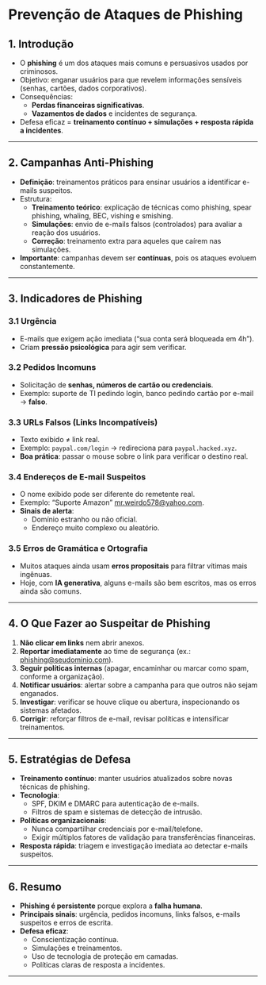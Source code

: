 # Prevenção de Ataques de Phishing

## 1. Introdução
- O **phishing** é um dos ataques mais comuns e persuasivos usados por criminosos.  
- Objetivo: enganar usuários para que revelem informações sensíveis (senhas, cartões, dados corporativos).  
- Consequências:  
  - **Perdas financeiras significativas**.  
  - **Vazamentos de dados** e incidentes de segurança.  
- Defesa eficaz = **treinamento contínuo + simulações + resposta rápida a incidentes**.  

---

## 2. Campanhas Anti-Phishing
- **Definição**: treinamentos práticos para ensinar usuários a identificar e-mails suspeitos.  
- Estrutura:  
  - **Treinamento teórico**: explicação de técnicas como phishing, spear phishing, whaling, BEC, vishing e smishing.  
  - **Simulações**: envio de e-mails falsos (controlados) para avaliar a reação dos usuários.  
  - **Correção**: treinamento extra para aqueles que caírem nas simulações.  
- **Importante**: campanhas devem ser **contínuas**, pois os ataques evoluem constantemente.  

---

## 3. Indicadores de Phishing
### 3.1 Urgência
- E-mails que exigem ação imediata (“sua conta será bloqueada em 4h”).  
- Criam **pressão psicológica** para agir sem verificar.  

### 3.2 Pedidos Incomuns
- Solicitação de **senhas, números de cartão ou credenciais**.  
- Exemplo: suporte de TI pedindo login, banco pedindo cartão por e-mail → **falso**.  

### 3.3 URLs Falsos (Links Incompatíveis)
- Texto exibido ≠ link real.  
- Exemplo: `paypal.com/login` → redireciona para `paypal.hacked.xyz`.  
- **Boa prática**: passar o mouse sobre o link para verificar o destino real.  

### 3.4 Endereços de E-mail Suspeitos
- O nome exibido pode ser diferente do remetente real.  
- Exemplo: “Suporte Amazon” <mr.weirdo578@yahoo.com>.  
- **Sinais de alerta**:  
  - Domínio estranho ou não oficial.  
  - Endereço muito complexo ou aleatório.  

### 3.5 Erros de Gramática e Ortografia
- Muitos ataques ainda usam **erros propositais** para filtrar vítimas mais ingênuas.  
- Hoje, com **IA generativa**, alguns e-mails são bem escritos, mas os erros ainda são comuns.  

---

## 4. O Que Fazer ao Suspeitar de Phishing
1. **Não clicar em links** nem abrir anexos.  
2. **Reportar imediatamente** ao time de segurança (ex.: phishing@seudominio.com).  
3. **Seguir políticas internas** (apagar, encaminhar ou marcar como spam, conforme a organização).  
4. **Notificar usuários**: alertar sobre a campanha para que outros não sejam enganados.  
5. **Investigar**: verificar se houve clique ou abertura, inspecionando os sistemas afetados.  
6. **Corrigir**: reforçar filtros de e-mail, revisar políticas e intensificar treinamentos.  

---

## 5. Estratégias de Defesa
- **Treinamento contínuo**: manter usuários atualizados sobre novas técnicas de phishing.  
- **Tecnologia**:  
  - SPF, DKIM e DMARC para autenticação de e-mails.  
  - Filtros de spam e sistemas de detecção de intrusão.  
- **Políticas organizacionais**:  
  - Nunca compartilhar credenciais por e-mail/telefone.  
  - Exigir múltiplos fatores de validação para transferências financeiras.  
- **Resposta rápida**: triagem e investigação imediata ao detectar e-mails suspeitos.  

---

## 6. Resumo
- **Phishing é persistente** porque explora a **falha humana**.  
- **Principais sinais**: urgência, pedidos incomuns, links falsos, e-mails suspeitos e erros de escrita.  
- **Defesa eficaz**:  
  - Conscientização contínua.  
  - Simulações e treinamentos.  
  - Uso de tecnologia de proteção em camadas.  
  - Políticas claras de resposta a incidentes.  

---
